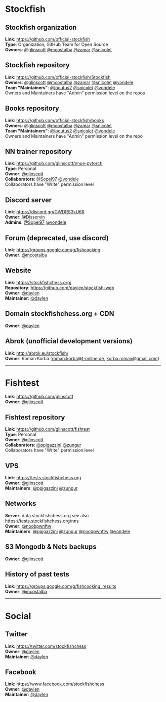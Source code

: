 # Stockfish

## Stockfish organization
**Link**: https://github.com/official-stockfish  
**Type**: Organization, GitHub Team for Open Source  
**Owners**: [@glinscott](https://github.com/glinscott) [@mcostalba](https://github.com/mcostalba) [@zamar](https://github.com/zamar) [@snicolet](https://github.com/snicolet)

## Stockfish repository
**Link**: https://github.com/official-stockfish/Stockfish  
**Owners**: 
[@glinscott](https://github.com/glinscott) [@mcostalba](https://github.com/mcostalba) [@zamar](https://github.com/zamar) [@snicolet](https://github.com/snicolet) [@vondele](https://github.com/vondele)  
**Team "Maintainers"**: [@locutus2](https://github.com/locutus2) [@snicolet](https://github.com/snicolet) [@vondele](https://github.com/vondele)  
Owners and Maintainers have "Admin" permission level on the repos

## Books repository
**Link**: https://github.com/official-stockfish/books  
**Owners**: [@glinscott](https://github.com/glinscott) [@mcostalba](https://github.com/mcostalba) [@zamar](https://github.com/zamar) [@snicolet](https://github.com/snicolet)  
**Team "Maintainers"**: [@locutus2](https://github.com/locutus2) [@snicolet](https://github.com/snicolet) [@vondele](https://github.com/vondele)  
Owners and Maintainers have "Admin" permission level on the repo

## NN trainer repository
**Link**: https://github.com/glinscott/nnue-pytorch  
**Type**: Personal  
**Owner**: [@glinscott](https://github.com/glinscott)  
**Collaborators**: [@Sopel97](https://github.com/Sopel97) [@vondele](https://github.com/vondele)  
Collaborators have "Write" permission level

## Discord server
**Link**: https://discord.gg/GWDRS3kU6R  
**Owner**: [@Disservin](https://github.com/Disservin)  
**Admins**: [@Sopel97](https://github.com/Sopel97) [@vondele](https://github.com/vondele)  

## Forum (deprecated, use discord)
**Link**: https://groups.google.com/g/fishcooking  
**Owner**: [@mcostalba](https://github.com/mcostalba)

## Website
**Link**: https://stockfishchess.org/  
**Repository**: https://github.com/daylen/stockfish-web  
**Owner**: [@daylen](https://github.com/daylen)  
**Maintainer**: [@daylen](https://github.com/daylen)

## Domain stockfishchess.org + CDN
**Owner**: [@daylen](https://github.com/daylen)

## Abrok (unofficial development versions)
**Link**: http://abrok.eu/stockfish/  
**Owner**: Roman Korba ([roman.korba@t-online.de](mailto:roman.korba@t-online.de), [korba.roman@gmail.com](mailto:korba.roman@gmail.com))

---

# Fishtest

**Link**: https://github.com/glinscott  
**Owner**: [@glinscott](https://github.com/glinscott)

## Fishtest repository
**Link**: https://github.com/glinscott/fishtest  
**Type**: Personal  
**Owner**: [@glinscott](https://github.com/glinscott)  
**Collaborators**: [@ppigazzini](https://github.com/ppigazzini) [@zungur](https://github.com/zungur)  
Collaborators have "Write" permission level

## VPS
**Link**: https://tests.stockfishchess.org  
**Owner**: [@glinscott](https://github.com/glinscott)  
**Maintainers**: [@ppigazzini](https://github.com/ppigazzini) [@zungur](https://github.com/zungur)

## Networks
**Server**: data.stockfishchess.org see also https://tests.stockfishchess.org/nns  
**Owner**: [@noobpwnftw](https://github.com/noobpwnftw)  
**Maintainers**: [@ppigazzini](https://github.com/ppigazzini) [@zungur](https://github.com/zungur) [@noobpwnftw](https://github.com/noobpwnftw) [@vondele](https://github.com/vondele)

## S3 Mongodb & Nets backups
**Owner**: [@glinscott](https://github.com/glinscott)

## History of past tests
**Link**: https://groups.google.com/g/fishcooking_results  
**Owner**: [@mcostalba](https://github.com/mcostalba)

---

# Social

## Twitter
**Link**: https://twitter.com/stockfishchess  
**Owner**: [@daylen](https://github.com/daylen)  
**Maintainer**: [@daylen](https://github.com/daylen)

## Facebook
**Link**: https://www.facebook.com/stockfishchess  
**Owner**: [@daylen](https://github.com/daylen)  
**Maintainer**: [@daylen](https://github.com/daylen)
